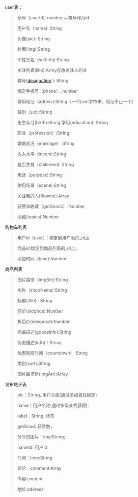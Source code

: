 user表：

> 账号（userId): number 手机号作为id
>
> 用户名（name): String
>
> 头像(pic): String
>
> 封面(img):String
>
> 个性签名（selfInfo):String
>
> 关注列表(like):Array存放关注人的id
>
> 称号([designation](http://www.youdao.com/w/designation/#keyfrom=E2Ctranslation) ): String
>
> 绑定手机号（phone）：number
>
> 常用地址（adress):String（一个json字符串，地址不止一个）
>
> 性别（sex):String
>
> 出生年月(birth):String
> 学历(education) :String
>
> 职业（profession）:String
>
> 婚姻状况（marriage）:String
>
> 收入水平（incom):String
>
> 是否生育（childrend): String
>
> 用途（purpose):String
>
> 使用场景（scene):String
>
> 关注我的人(flowme):Array
>
> 获赞和收藏（getGoods）:Number,
>
> 收藏(topics):Number

购物车列表

> 用户id（user）：绑定到用户表的_id上
>
> 商品id:绑定到商品列表的_id上。
>
> 添加时间（time):Number

商品列表

> 图片路径（imgSrc):String
>
> 名称（shopName):String
>
> 标题(title) : String
>
> 原价(oldprice):Number
>
> 折后价(newprice):Number
>
> 商品描述(goodsInfo):String
>
> 优惠描述(info)：String
>
> 优惠到期时间（countdown）:String
>
> 类别(sort):String
>
> 图片路径组(imgArr):Array

发布帖子表

> pic：String, 用户头像(通过多级查找绑定)
>
> name：用户名称(通过多级查找获得);
>
> label：String, 标签
>
> getGood: 获赞数，
>
> 分享的图片：img:String;
>
> nameId: 用户id
>
> 时间：time:String
>
> 评论：comment:Array
>
> 内容:content
>
> 地址:address;